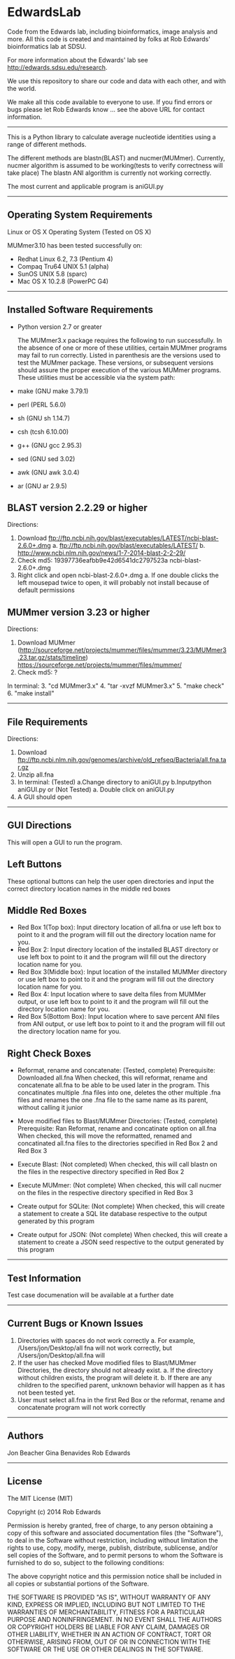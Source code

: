 EdwardsLab
==========

Code from the Edwards lab, including bioinformatics, image analysis and more. All this code is created and maintained by folks at Rob Edwards' bioinformatics lab at SDSU.

For more information about the Edwards' lab see http://edwards.sdsu.edu/research.

We use this repository to share our code and data with each other, and with the world.

We make all this code available to everyone to use. If you find errors or bugs please let Rob Edwards know ... see the above URL for contact information.

---------------------------------------------------------------------------------------------------------

This is a Python library to calculate average nucleotide identities using a range of different methods.

The different methods are blastn(BLAST) and nucmer(MUMmer). 
Currently, nucmer algorithm is assumed to be working(tests to verify correctness will take place) 
The blastn ANI algorithm is currently not working correctly.

The most current and applicable program is aniGUI.py

------------------------------
Operating System Requirements
------------------------------
Linux or OS X Operating System
(Tested on OS X)

MUMmer3.10 has been tested successfully on:

- Redhat Linux 6.2, 7.3   (Pentium 4)
- Compaq Tru64 UNIX 5.1   (alpha)
- SunOS UNIX 5.8          (sparc)
- Mac OS X 10.2.8         (PowerPC G4)


--------------------------------
Installed Software Requirements
--------------------------------

- Python version 2.7 or greater

   The MUMmer3.x package requires the following to run successfully. In the
absence of one or more of these utilities, certain MUMmer programs may fail
to run correctly. Listed in parenthesis are the versions used to test the
MUMmer package. These versions, or subsequent versions should assure the proper
execution of the various MUMmer programs. These utilities must be accessible
via the system path:

- make (GNU make 3.79.1)
- perl (PERL     5.6.0)
- sh   (GNU sh   1.14.7)
- csh  (tcsh     6.10.00)
- g++  (GNU gcc  2.95.3)
- sed  (GNU sed  3.02)
- awk  (GNU awk  3.0.4)
- ar   (GNU ar   2.9.5)

BLAST version 2.2.29 or higher
--------------------------------
Directions:
1. Download ftp://ftp.ncbi.nih.gov/blast/executables/LATEST/ncbi-blast-2.6.0+.dmg
  a. ftp://ftp.ncbi.nih.gov/blast/executables/LATEST/
  b. http://www.ncbi.nlm.nih.gov/news/1-7-2014-blast-2-2-29/
2. Check md5: 19397736eafbb9e42d6541dc2797523a  ncbi-blast-2.6.0+.dmg
3. Right click and open ncbi-blast-2.6.0+.dmg
  a. If one double clicks the left mousepad twice to open, it will probably not install because of default permissions

MUMmer version 3.23 or higher
------------------------------
Directions:
1. Download MUMmer (http://sourceforge.net/projects/mummer/files/mummer/3.23/MUMmer3.23.tar.gz/stats/timeline)
https://sourceforge.net/projects/mummer/files/mummer/
2. Check md5: ?

In terminal:
3. "cd MUMmer3.x"
4. "tar -xvzf MUMmer3.x"
5. "make check"
6. "make install"


------------------
File Requirements
------------------
Directions:
1. Download ftp://ftp.ncbi.nlm.nih.gov/genomes/archive/old_refseq/Bacteria/all.fna.tar.gz 
2. Unzip all.fna
3. In terminal:
	(Tested)
	a.Change directory to aniGUI.py
	b.Inputpython aniGUI.py
or
	(Not Tested)
	a. Double click on aniGUI.py
4. A GUI should open


----------------
GUI Directions
----------------
This will open a GUI to run the program. 

Left Buttons
------------
These optional buttons can help the user open directories and input the correct directory location names in the middle red boxes

Middle Red Boxes
----------------
- Red Box 1(Top box):
Input directory location of all.fna or use left box to point to it and the program will fill out the directory location name for you.
- Red Box 2:
Input directory location of the installed BLAST directory or use left box to point to it and the program will fill out the directory location name for you.
- Red Box 3(Middle box):
Input location of the installed MUMMer directory or use left box to point to it and the program will fill out the directory location name for you.
- Red Box 4:
Input location where to save delta files from MUMMer output, or use left box to point to it and the program will fill out the directory location name for you.
- Red Box 5(Bottom Box):
Input location where to save percent ANI files from ANI output, or use left box to point to it and the program will fill out the directory location name for you.

Right Check Boxes
------------------
- Reformat, rename and concatenate:
(Tested, complete)
Prerequisite: Downloaded all.fna
When checked, this will reformat, rename and concatenate all.fna to be able to be used later in the program. 
This concatinates multiple .fna files into one, deletes the other multiple .fna files and renames the one .fna file to the same name as its parent, without calling it junior

- Move modified files to Blast/MUMmer Directories:
(Tested, complete)
Prerequisite: Ran Reformat, rename and concatinate option on all.fna
When checked, this will move the reformatted, renamed and concatinated all.fna files to the directories specified in Red Box 2 and Red Box 3

- Execute Blast:
(Not completed)
When checked, this will call blastn on the files in the respective directory specified in Red Box 2

- Execute MUMmer:
(Not complete)
When checked, this will call nucmer on the files in the respective directory specified in Red Box 3

- Create output for SQLite:
(Not complete)
When checked, this will create a statement to create a SQL lite database respective to the output generated by this program

- Create output for JSON:
(Not complete)
When checked, this will create a statement to create a JSON seed respective to the output generated by this program


----------------
Test Information
----------------
Test case documenation will be available at a further date


----------------------------
Current Bugs or Known Issues
----------------------------
1. Directories with spaces do not work correctly
   a. For example, /Users/jon/Desktop/all fna will not work correctly, but /Users/jon/Desktop/all.fna will
2. If the user has checked Move modified files to Blast/MUMmer Directories, the directory should not already exist. 
   a. If the directory without children exists, the program will delete it. 
   b. If there are any children to the specified parent, unknown behavior will happen as it has not been tested yet.
3. User must select all.fna in the first Red Box or the reformat, rename and concatenate program will not work correctly 


---------
Authors
----------
Jon Beacher
Gina Benavides
Rob Edwards


--------
License 
--------
The MIT License (MIT)

Copyright (c) 2014 Rob Edwards

Permission is hereby granted, free of charge, to any person obtaining a copy
of this software and associated documentation files (the "Software"), to deal
in the Software without restriction, including without limitation the rights
to use, copy, modify, merge, publish, distribute, sublicense, and/or sell
copies of the Software, and to permit persons to whom the Software is
furnished to do so, subject to the following conditions:

The above copyright notice and this permission notice shall be included in all
copies or substantial portions of the Software.

THE SOFTWARE IS PROVIDED "AS IS", WITHOUT WARRANTY OF ANY KIND, EXPRESS OR
IMPLIED, INCLUDING BUT NOT LIMITED TO THE WARRANTIES OF MERCHANTABILITY,
FITNESS FOR A PARTICULAR PURPOSE AND NONINFRINGEMENT. IN NO EVENT SHALL THE
AUTHORS OR COPYRIGHT HOLDERS BE LIABLE FOR ANY CLAIM, DAMAGES OR OTHER
LIABILITY, WHETHER IN AN ACTION OF CONTRACT, TORT OR OTHERWISE, ARISING FROM,
OUT OF OR IN CONNECTION WITH THE SOFTWARE OR THE USE OR OTHER DEALINGS IN THE
SOFTWARE.

